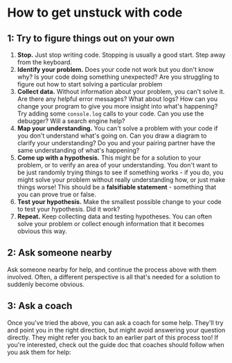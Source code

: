 # How to get unstuck with code

## 1: Try to figure things out on your own 

1. **Stop.** Just stop writing code. Stopping is usually a good start. Step away from the keyboard.
2. **Identify your problem.** Does your code not work but you don't know why? Is your code doing something unexpected? Are you struggling to figure out how to start solving a particular problem
3. **Collect data.** Without information about your problem, you can't solve it. Are there any helpful error messages? What about logs? How can you change your program to give you more insight into what's happening? Try adding some `console.log` calls to your code. Can you use the debugger? Will a search engine help?
4. **Map your understanding.** You can't solve a problem with your code if you don't understand what's going on. Can you draw a diagram to clarify your understanding? Do you and your pairing partner have the same understanding of what's happening?
5. **Come up with a hypothesis.** This might be for a solution to your problem, or to verify an area of your understanding. You don't want to be just randomly trying things to see if something works - if you do, you might solve your problem without really understanding how, or just make things worse! This should be a **falsifiable statement** - something that you can prove true or false.
6. **Test your hypothesis.** Make the smallest possible change to your code to test your hypothesis. Did it work?
7. **Repeat.** Keep collecting data and testing hypotheses. You can often solve your problem or collect enough information that it becomes obvious this way.

## 2: Ask someone nearby

Ask someone nearby for help, and continue the process above with them involved. Often, a different perspective is all that's needed for a solution to suddenly become obvious.

## 3: Ask a coach

Once you've tried the above, you can ask a coach for some help. They'll try and point you in the right direction, but might avoid answering your question directly. They might refer you back to an earlier part of this process too! If you're interested, check out the guide doc that coaches should follow when you ask them for help:

